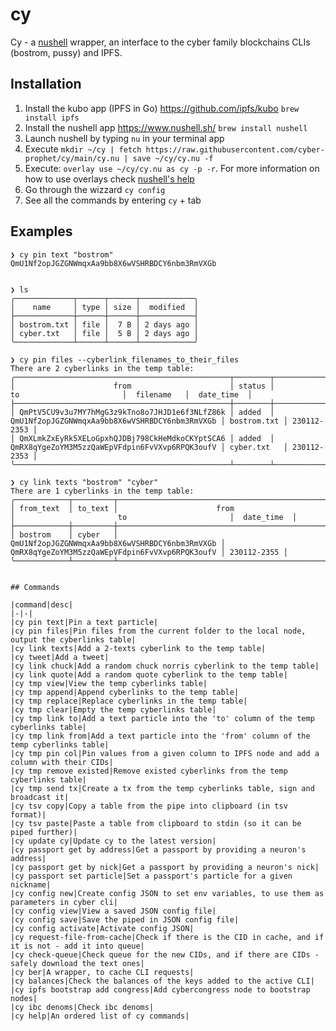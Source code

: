 # cy

Cy - a [nushell](https://www.nushell.sh/) wrapper, an interface to the cyber family blockchains CLIs (bostrom, pussy) and IPFS.

## Installation

1. Install the kubo app (IPFS in Go) https://github.com/ipfs/kubo `brew install ipfs`
2. Install the nushell app https://www.nushell.sh/ `brew install nushell`
3. Launch nushell by typing `nu` in your terminal app
4. Execute `mkdir ~/cy | fetch https://raw.githubusercontent.com/cyber-prophet/cy/main/cy.nu | save ~/cy/cy.nu -f`
5. Execute: `overlay use ~/cy/cy.nu as cy -p -r`. For more information on how to use overlays check [nushell's help](https://www.nushell.sh/book/overlays.html)
6. Go through the wizzard `cy config`
7. See all the commands by entering `cy` + tab

## Examples

```
❯ cy pin text "bostrom"
QmU1Nf2opJGZGNWmqxAa9bb8X6wVSHRBDCY6nbm3RmVXGb


❯ ls
╭─────────────┬──────┬──────┬────────────╮
│    name     │ type │ size │  modified  │
├─────────────┼──────┼──────┼────────────┤
│ bostrom.txt │ file │  7 B │ 2 days ago │
│ cyber.txt   │ file │  5 B │ 2 days ago │
╰─────────────┴──────┴──────┴────────────╯

❯ cy pin files --cyberlink_filenames_to_their_files
There are 2 cyberlinks in the temp table:
╭────────────────────────────────────────────────┬────────┬────────────────────────────────────────────────┬─────────────┬─────────────╮
│                      from                      │ status │                       to                       │  filename   │  date_time  │
├────────────────────────────────────────────────┼────────┼────────────────────────────────────────────────┼─────────────┼─────────────┤
│ QmPtV5CU9v3u7MY7hMgG3z9kTno8o7JHJD1e6f3NLfZ86k │ added  │ QmU1Nf2opJGZGNWmqxAa9bb8X6wVSHRBDCY6nbm3RmVXGb │ bostrom.txt │ 230112-2353 │
│ QmXLmkZxEyRk5XELoGpxhQJDBj798CkHeMdkoCKYptSCA6 │ added  │ QmRX8qYgeZoYM3M5zzQaWEpVFdpin6FvVXvp6RPQK3oufV │ cyber.txt   │ 230112-2353 │
╰────────────────────────────────────────────────┴────────┴────────────────────────────────────────────────┴─────────────┴─────────────╯

❯ cy link texts "bostrom" "cyber"
There are 1 cyberlinks in the temp table:
╭────────────┬─────────┬────────────────────────────────────────────────┬────────────────────────────────────────────────┬─────────────╮
│ from_text  │ to_text │                      from                      │                       to                       │  date_time  │
├────────────┼─────────┼────────────────────────────────────────────────┼────────────────────────────────────────────────┼─────────────┤
│ bostrom    │ cyber   │ QmU1Nf2opJGZGNWmqxAa9bb8X6wVSHRBDCY6nbm3RmVXGb │ QmRX8qYgeZoYM3M5zzQaWEpVFdpin6FvVXvp6RPQK3oufV │ 230112-2355 │
╰────────────┴─────────┴────────────────────────────────────────────────┴────────────────────────────────────────────────┴─────────────╯


## Commands

|command|desc|
|-|-|
|cy pin text|Pin a text particle|
|cy pin files|Pin files from the current folder to the local node, output the cyberlinks table|
|cy link texts|Add a 2-texts cyberlink to the temp table|
|cy tweet|Add a tweet|
|cy link chuck|Add a random chuck norris cyberlink to the temp table|
|cy link quote|Add a random quote cyberlink to the temp table|
|cy tmp view|View the temp cyberlinks table|
|cy tmp append|Append cyberlinks to the temp table|
|cy tmp replace|Replace cyberlinks in the temp table|
|cy tmp clear|Empty the temp cyberlinks table|
|cy tmp link to|Add a text particle into the 'to' column of the temp cyberlinks table|
|cy tmp link from|Add a text particle into the 'from' column of the temp cyberlinks table|
|cy tmp pin col|Pin values from a given column to IPFS node and add a column with their CIDs|
|cy tmp remove existed|Remove existed cyberlinks from the temp cyberlinks table|
|cy tmp send tx|Create a tx from the temp cyberlinks table, sign and broadcast it|
|cy tsv copy|Copy a table from the pipe into clipboard (in tsv format)|
|cy tsv paste|Paste a table from clipboard to stdin (so it can be piped further)|
|cy update cy|Update cy to the latest version|
|cy passport get by address|Get a passport by providing a neuron's address|
|cy passport get by nick|Get a passport by providing a neuron's nick|
|cy passport set particle|Set a passport's particle for a given nickname|
|cy config new|Create config JSON to set env variables, to use them as parameters in cyber cli|
|cy config view|View a saved JSON config file|
|cy config save|Save the piped in JSON config file|
|cy config activate|Activate config JSON|
|cy request-file-from-cache|Check if there is the CID in cache, and if it is not - add it into queue|
|cy check-queue|Check queue for the new CIDs, and if there are CIDs - safely download the text ones|
|cy ber|A wrapper, to cache CLI requests|
|cy balances|Check the balances of the keys added to the active CLI|
|cy ipfs bootstrap add congress|Add cybercongress node to bootstrap nodes|
|cy ibc denoms|Check ibc denoms|
|cy help|An ordered list of cy commands|
